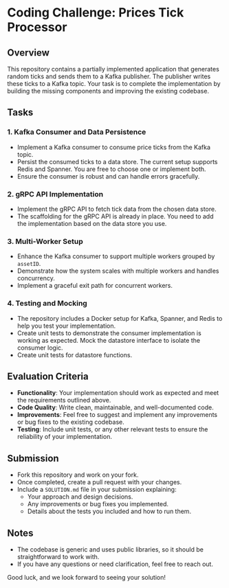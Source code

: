 # Coding Challenge: Prices Tick Processor

## Overview

This repository contains a partially implemented application that generates random ticks and sends them to a Kafka publisher. The publisher writes these ticks to a Kafka topic. Your task is to complete the implementation by building the missing components and improving the existing codebase.

## Tasks

### 1. Kafka Consumer and Data Persistence
- Implement a Kafka consumer to consume price ticks from the Kafka topic.
- Persist the consumed ticks to a data store. The current setup supports Redis and Spanner. You are free to choose one or implement both.
- Ensure the consumer is robust and can handle errors gracefully.

### 2. gRPC API Implementation
- Implement the gRPC API to fetch tick data from the chosen data store.
- The scaffolding for the gRPC API is already in place. You need to add the implementation based on the data store you use.

### 3. Multi-Worker Setup
- Enhance the Kafka consumer to support multiple workers grouped by `assetID`.
- Demonstrate how the system scales with multiple workers and handles concurrency.
- Implement a graceful exit path for concurrent workers.

### 4. Testing and Mocking
- The repository includes a Docker setup for Kafka, Spanner, and Redis to help you test your implementation.
- Create unit tests to demonstrate the consumer implementation is working as expected. Mock the datastore interface to isolate the consumer logic.
- Create unit tests for datastore functions.

## Evaluation Criteria
- **Functionality**: Your implementation should work as expected and meet the requirements outlined above.
- **Code Quality**: Write clean, maintainable, and well-documented code.
- **Improvements**: Feel free to suggest and implement any improvements or bug fixes to the existing codebase.
- **Testing**: Include unit tests, or any other relevant tests to ensure the reliability of your implementation.

## Submission
- Fork this repository and work on your fork.
- Once completed, create a pull request with your changes.
- Include a `SOLUTION.md` file in your submission explaining:
  - Your approach and design decisions. 
  - Any improvements or bug fixes you implemented. 
  - Details about the tests you included and how to run them.

## Notes
- The codebase is generic and uses public libraries, so it should be straightforward to work with.
- If you have any questions or need clarification, feel free to reach out.

Good luck, and we look forward to seeing your solution!